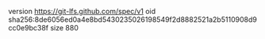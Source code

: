 version https://git-lfs.github.com/spec/v1
oid sha256:8de6056ed0a4e8bd5430235026198549f2d8882521a2b5110908d9cc0e9bc38f
size 880
